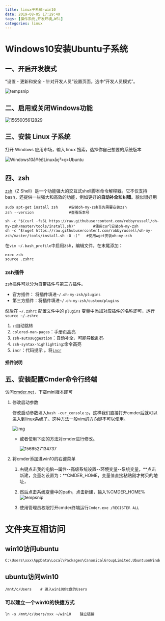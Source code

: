 ```yaml
---
title: linux子系统-win10
date: 2019-08-05 17:29:40
tags: [操作系统,开发环境,WSL]
categories: linux
---
```


# Windows10安装Ubuntu子系统

## 一、开启开发模式

“设置 - 更新和安全 - 针对开发人员”设置页面，选中“开发人员模式”。

![tempsnip](linux子系统-win10/tempsnip.png)

<!--more-->

## 二、启用或关闭Windows功能

![1565005612829](linux子系统-win10/1565005612829.png)

## 三、安装 Linux 子系统

打开 Windows 应用市场，输入 linux 搜索，选择你自己想要的系统版本

![Windows10å®è£Linuxå­ç³»ç»Ubuntu](linux子系统-win10/20171212111834391.jpg)

## 四、zsh

[zsh](https://link.zhihu.com/?target=http%3A//www.zsh.org/)（Z Shell）是一个功能强大的交互式shell脚本命令解释器。它不仅支持bash，还提供一些强大和高效的功能，例如更好的**自动补全**和**纠错**。貌似很好用

```shell
sudo apt-get install zsh     #安装oh-my-zsh首先需要安装zsh
zsh --version                #查看版本号

sh -c "$(curl -fsSL https://raw.githubusercontent.com/robbyrussell/oh-my-zsh/master/tools/install.sh)"        #使用curl安装oh-my-zsh
sh -c "$(wget https://raw.githubusercontent.com/robbyrussell/oh-my-zsh/master/tools/install.sh -O -)"   #使用wget安装oh-my-zsh
```

在`vim ~/.bash_profile`中启用zsh，编辑文件，在末尾添加：

```shell
exec zsh
source .zshrc
```

### zsh插件

zsh插件可以分为自带插件与第三方插件。

- 官方插件： 将插件填进`~/.oh-my-zsh/plugins`
- 第三方插件：将插件填进`~/.oh-my-zsh/custom/plugins`

然后在 `~/.zshrc` 配置文件中的 `plugins` 变量中添加对应插件的名称即可，运行`source ~/.zshrc`

1. `z`:自动跳转
2. `colored-man-pages`：手册页高亮
3. `zsh-autosuggestion`：自动补全，可能导致乱码
4. `zsh-syntax-highlighting`:命令高亮 
5. `incr`：代码提示 。将[`incr`](/download/inrc-0.2.zsh)

#### 插件说明

## 五、安装配置Cmder命令行终端

访问[cmder.net](https://cmder.net/)，下载mini版本即可

1. 修改启动参数

   修改启动参数填入`bash -cur_console:p`，这样我们直接打开cmder后就可以进入到linux系统了。这种方法一般vim的方向键不可以使用。

   ![img](linux子系统-win10/dff1d38a0f699e19488e71c1ad7ad8805cc.jpg)

   - 或者使用下面的方法对cmder进行修改。

     ![1566527134737](linux子系统-win10/1566527134737.png)

2. 将cmder添加进win10的右键菜单

   1. 右键点击我的电脑--属性--高级系统设置--环境变量--系统变量，**点击新建，变量名设置为：**CMDER_HOME，变量值直接粘贴刚才拷贝的地址，

   2. 然后点击系统变量中的path，点击新建，输入%CMDER_HOME%
      ![tempsnip](linux子系统-win10/tempsnip-1565012471202.png)
   3. 使用管理员权限打开cmder终端运行`Cmder.exe /REGISTER ALL`

# 文件夹互相访问

## win10访问ubuntu

```shell
C:\Users\xxx\AppData\Local\Packages\CanonicalGroupLimited.UbuntuonWindows_79rhkp1fndgsc\LocalState\rootfs\home\xxx
```



## ubuntu访问win10

```shell
/mnt/c/Users    # 进入win10的c盘的Users
```

### 可以建立一个win10的快捷方式

```shell
ln -s /mnt/c/Users/xxx ~/win10    建立链接
```


















































